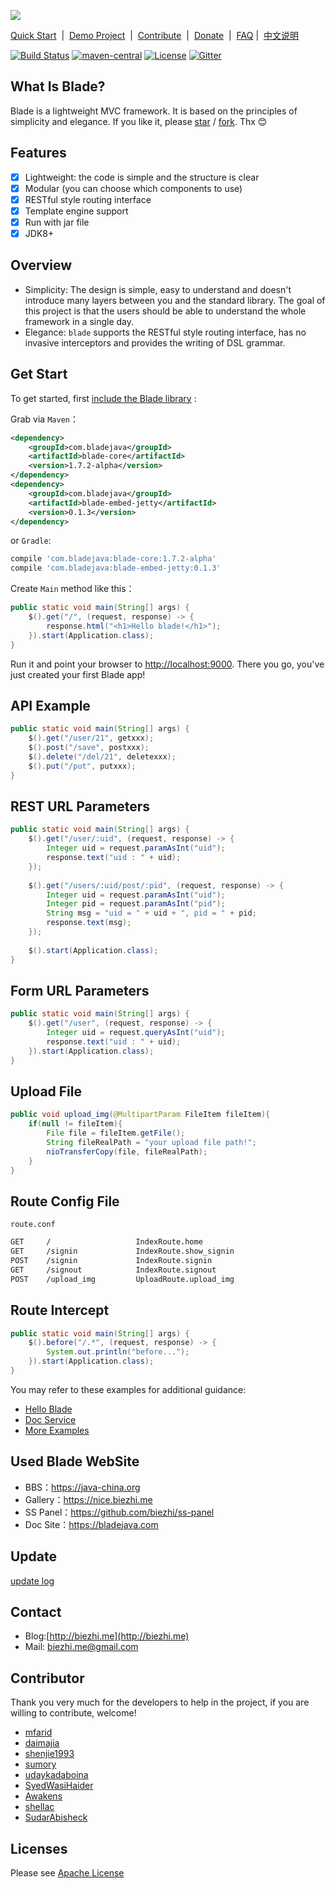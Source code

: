 
[![](https://dn-biezhi.qbox.me/LOGO_BIG.png)](http://bladejava.com)

[Quick Start](https://bladejava.com/docs)&nbsp; | &nbsp;[Demo Project](https://github.com/blade-samples)&nbsp; | &nbsp;[Contribute](https://bladejava.com/docs/appendix/contribute)&nbsp; | &nbsp;[Donate](donate.md)&nbsp; | &nbsp;[FAQ](https://bladejava.com/docs/faqs) | &nbsp;[中文说明](https://github.com/biezhi/blade/blob/master/README_CN.md)

[![Build Status](https://img.shields.io/travis/biezhi/blade.svg?style=flat-square)](https://travis-ci.org/biezhi/blade)
[![maven-central](https://img.shields.io/maven-central/v/com.bladejava/blade-core.svg?style=flat-square)](http://search.maven.org/#search%7Cga%7C1%7Cg%3A%22com.bladejava%22)
[![License](https://img.shields.io/badge/license-Apache%202-4EB1BA.svg?style=flat-square)](https://www.apache.org/licenses/LICENSE-2.0.html)
[![Gitter](https://badges.gitter.im/biezhi/blade.svg)](https://gitter.im/biezhi/blade?utm_source=badge&utm_medium=badge&utm_campaign=pr-badge)


## What Is Blade?

Blade is a lightweight MVC framework. It is based on the principles of simplicity and elegance. 
If you like it, please [star](https://github.com/biezhi/blade/stargazers) / [fork](https://github.com/biezhi/blade). Thx :blush:

## Features

* [x] Lightweight: the code is simple and the structure is clear
* [x] Modular (you can choose which components to use)
* [x] RESTful style routing interface
* [x] Template engine support
* [x] Run with jar file
* [x] JDK8+

## Overview

* Simplicity: The design is simple, easy to understand and doesn't introduce many layers between you and the standard library. The goal of this project is that the users should be able to understand the whole framework in a single day.
* Elegance: `blade` supports the RESTful style routing interface, has no invasive interceptors and provides the writing of DSL grammar.

## Get Start

To get started, first [include the Blade library](http://bladejava.com/docs/intro/getting_start) :

Grab via `Maven`：

```xml
<dependency>
	<groupId>com.bladejava</groupId>
	<artifactId>blade-core</artifactId>
	<version>1.7.2-alpha</version>
</dependency>
<dependency>
	<groupId>com.bladejava</groupId>
	<artifactId>blade-embed-jetty</artifactId>
	<version>0.1.3</version>
</dependency>
```
or `Gradle`:
```sh
compile 'com.bladejava:blade-core:1.7.2-alpha'
compile 'com.bladejava:blade-embed-jetty:0.1.3'
```

Create `Main` method like this：

```java
public static void main(String[] args) {
	$().get("/", (request, response) -> {
		response.html("<h1>Hello blade!</h1>");
	}).start(Application.class);
}
```

Run it and point your browser to [http://localhost:9000](http://localhost:9000). There you go, you've just created your first Blade app!

## API Example

```java
public static void main(String[] args) {
	$().get("/user/21", getxxx);
	$().post("/save", postxxx);
	$().delete("/del/21", deletexxx);
	$().put("/put", putxxx);
}
```

## REST URL Parameters

```java
public static void main(String[] args) {
	$().get("/user/:uid", (request, response) -> {
		Integer uid = request.paramAsInt("uid");
		response.text("uid : " + uid);
	});
	
	$().get("/users/:uid/post/:pid", (request, response) -> {
		Integer uid = request.paramAsInt("uid");
		Integer pid = request.paramAsInt("pid");
		String msg = "uid = " + uid + ", pid = " + pid;
		response.text(msg);
	});
	
	$().start(Application.class);
}
```

## Form URL Parameters

```java
public static void main(String[] args) {
	$().get("/user", (request, response) -> {
		Integer uid = request.queryAsInt("uid");
		response.text("uid : " + uid);
	}).start(Application.class);
}
```

## Upload File

```java
public void upload_img(@MultipartParam FileItem fileItem){
	if(null != fileItem){
		File file = fileItem.getFile();
		String fileRealPath = "your upload file path!";
		nioTransferCopy(file, fileRealPath);
	}
}
```

## Route Config File

`route.conf`

```sh
GET		/					IndexRoute.home
GET		/signin				IndexRoute.show_signin
POST	/signin				IndexRoute.signin
GET		/signout			IndexRoute.signout
POST	/upload_img			UploadRoute.upload_img
```

## Route Intercept

```java
public static void main(String[] args) {
	$().before("/.*", (request, response) -> {
		System.out.println("before...");
	}).start(Application.class);
}
```

You may refer to these examples for additional guidance:

+ [Hello Blade](https://github.com/blade-samples/hello)
+ [Doc Service](https://github.com/biezhi/grice)
+ [More Examples](https://github.com/blade-samples)


## Used Blade WebSite

+ BBS：https://java-china.org
+ Gallery：https://nice.biezhi.me
+ SS Panel：https://github.com/biezhi/ss-panel
+ Doc Site：https://bladejava.com
	
## Update

[update log](https://github.com/biezhi/blade/blob/master/UPDATE_LOG.md)

## Contact

- Blog:[http://biezhi.me](http://biezhi.me)
- Mail: biezhi.me@gmail.com

## Contributor

Thank you very much for the developers to help in the project, if you are willing to contribute, welcome!

- [mfarid](https://github.com/mfarid)
- [daimajia](https://github.com/daimajia)
- [shenjie1993](https://github.com/shenjie1993)
- [sumory](https://github.com/sumory)
- [udaykadaboina](https://github.com/udaykadaboina)
- [SyedWasiHaider](https://github.com/SyedWasiHaider)
- [Awakens](https://github.com/Awakens)
- [shellac](https://github.com/shellac)
- [SudarAbisheck](https://github.com/SudarAbisheck)

## Licenses

Please see [Apache License](LICENSE)
